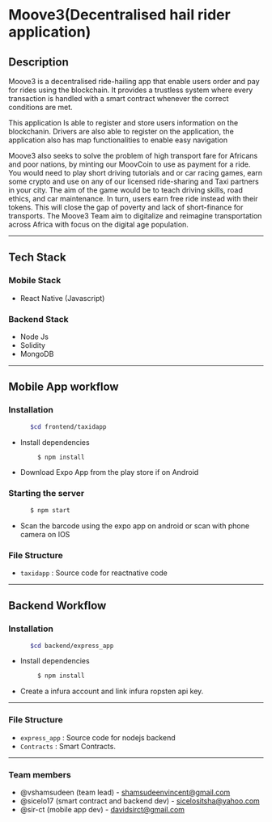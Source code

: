 # Moove3(Decentralised hail rider application)

## Description

Moove3 is a decentralised ride-hailing app that enable users order and pay for rides using the blockchain. It provides a trustless system where every transaction is handled with a smart contract whenever the correct conditions are met.

This application Is able to register and store users information on the blockchanin. Drivers are also able to register on the application, the application also has map functionalities to enable easy navigation

Moove3 also seeks to solve the problem of high transport fare for Africans and poor nations, by minting our MoovCoin to use as payment for a ride. You would need to play short driving tutorials and or car racing games, earn some crypto and use on any of our licensed ride-sharing and Taxi partners in your city. The aim of the game would be to teach driving skills, road ethics, and car maintenance. In turn, users earn free ride instead with their tokens. This will close the gap of poverty and lack of short-finance for transports. The Moove3 Team aim to digitalize and reimagine transportation across Africa with focus on the digital age population.

-----------------------------------------
## Tech Stack

### Mobile Stack
* React Native (Javascript)
### Backend Stack
* Node Js
* Solidity
* MongoDB

------------------------------------------
## Mobile App workflow

### Installation

```sh
      $cd frontend/taxidapp
```

* Install dependencies
```sh
        $ npm install
```
* Download Expo App from the play store if on Android

### Starting the server

```sh
      $ npm start
```

* Scan the barcode using the expo app on android or scan with phone camera on IOS


### File Structure

- `taxidapp` : Source code for reactnative code

------------------------------------------
## Backend Workflow

### Installation

```sh
      $cd backend/express_app
```

* Install dependencies
```sh
        $ npm install 
```

* Create a infura account and link infura ropsten api key.

------------------------------------------
### File Structure

- `express_app` : Source code for nodejs backend
- `Contracts` : Smart Contracts.
-----------

### Team members
* @vshamsudeen (team lead) - shamsudeenvincent@gmail.com
* @sicelo17 (smart contract and backend dev) - sicelositsha@yahoo.com
* @sir-ct (mobile app dev) - davidsirct@gmail.com
